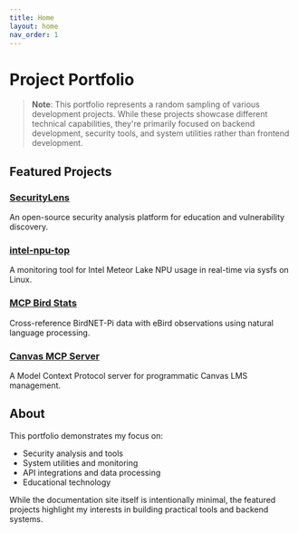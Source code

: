 ```yaml
---
title: Home
layout: home
nav_order: 1
---
```


# Project Portfolio

> **Note**: This portfolio represents a random sampling of various development projects. While these projects showcase different technical capabilities, they're primarily focused on backend development, security tools, and system utilities rather than frontend development.

## Featured Projects

### [SecurityLens](./projects/security-lens.md)
An open-source security analysis platform for education and vulnerability discovery.

### [intel-npu-top](./projects/intel-npu-top.md)
A monitoring tool for Intel Meteor Lake NPU usage in real-time via sysfs on Linux.

### [MCP Bird Stats](./projects/mcp-birdstats.md)
Cross-reference BirdNET-Pi data with eBird observations using natural language processing.

### [Canvas MCP Server](./projects/canvas-mcp.md)
A Model Context Protocol server for programmatic Canvas LMS management.

## About

This portfolio demonstrates my focus on:
- Security analysis and tools
- System utilities and monitoring
- API integrations and data processing
- Educational technology

While the documentation site itself is intentionally minimal, the featured projects highlight my interests in building practical tools and backend systems.
